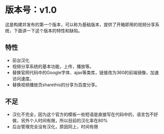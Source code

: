 # 版本号：v1.0

这是构建并发布的第一个版本，可以称为基础版本，提供了开箱即用的视频分享系统，下面讲一下这个版本的特性和缺陷。

## 特性

* 前台汉化
* 视频分享系统的基本功能，上传，播放等。
* 替换官网代码中的Google字体、ajax等类库，链接改为360的前端镜像，加速访问速度。
* 替换视频播放页sharethis的分享为百度分享。

## 不足

* 汉化不完全，因为这个官方的模板一些短语是直接写在代码中的，语言包不好做，另外个人时间有限，所以目前的汉化率在80%
* 后台管理完全没有汉化，原因同上，时间有限